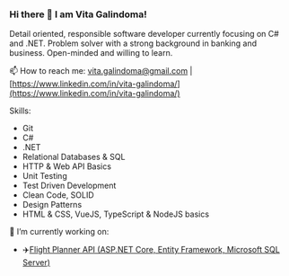 ### Hi there 👋 I am Vita Galindoma!

Detail oriented, responsible software developer currently focusing on C# and .NET. Problem solver with a strong background in banking and business.
Open-minded and willing to learn.

📫 How to reach me:  [vita.galindoma@gmail.com](mailto:vita.galindoma@gmail.com) | [https://www.linkedin.com/in/vita-galindoma/](https://www.linkedin.com/in/vita-galindoma/)

Skills:
- Git
- C#
- .NET
- Relational Databases & SQL
- HTTP & Web API Basics
- Unit Testing
- Test Driven Development
- Clean Code, SOLID
- Design Patterns
- HTML & CSS, VueJS, TypeScript & NodeJS basics

🔭 I’m currently working on:
- ✈️[Flight Planner API (ASP.NET Core, Entity Framework, Microsoft SQL Server)](https://github.com/vita-galindoma/flight-planner)

<!--
**vita-galindoma/vita-galindoma** is a ✨ _special_ ✨ repository because its `README.md` (this file) appears on your GitHub profile.

Here are some ideas to get you started:

- 🔭 I’m currently working on ...
- 🌱 I’m currently learning ...
- 👯 I’m looking to collaborate on ...
- 🤔 I’m looking for help with ...
- 💬 Ask me about ...
- 📫 How to reach me: ...
- 😄 Pronouns: ...
- ⚡ Fun fact: ...
-->
